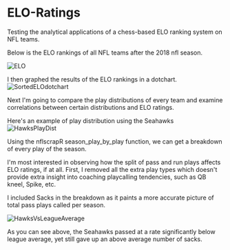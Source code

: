 # ELO-Ratings

Testing the analytical applications of a chess-based ELO ranking system on NFL teams. 

Below is the ELO rankings of all NFL teams after the 2018 nfl season.

![ELO](https://user-images.githubusercontent.com/29874915/54938135-b7ee3b80-4f1d-11e9-84dd-c5b6b62983e2.PNG)

I then graphed the results of the ELO rankings in a dotchart. 
![SortedELOdotchart](https://user-images.githubusercontent.com/29874915/55000950-803dcd00-4fcb-11e9-9055-6bc081ee98d6.PNG)

Next I'm going to compare the play distributions of every team and examine correlations between certain distributions and ELO ratings.

Here's an example of play distribution using the Seahawks
![HawksPlayDist](https://user-images.githubusercontent.com/29874915/55415848-b2b86e80-5565-11e9-912b-d41d4171d8d0.PNG)

Using the nflscrapR season_play_by_play function, we can get a breakdown of every play of the season.

I'm most interested in observing how the split of pass and run plays affects ELO ratings, if at all.
First, I removed all the extra play types which doesn't provide extra insight into coaching playcalling tendencies, such as QB kneel, Spike, etc. 

I included Sacks in the breakdown as it paints a more accurate picture of total pass plays called per season.  


![HawksVsLeagueAverage](https://user-images.githubusercontent.com/29874915/55424991-55c6b380-5579-11e9-8662-72052a79b6b3.PNG)

As you can see above, the Seahawks passed at a rate significantly below league average, yet still gave up an above average number of sacks. 
